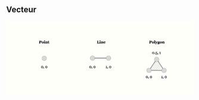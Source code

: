 ## Vecteur

![Vector](images/vector_types.png) <!-- .element style="border: 0; box-shadow: none;" -->
